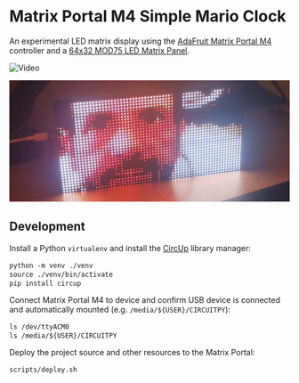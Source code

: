 # Matrix Portal M4 Simple Mario Clock

An experimental LED matrix display using the [AdaFruit Matrix Portal M4](https://www.adafruit.com/product/4745)
controller and a [64x32 MOD75 LED Matrix Panel](https://www.adafruit.com/product/2279).

![Video](./docs/images/led-matrix-mario-clock.gif)

![Photo](./docs/images/led-matrix-jms.png)

## Development

Install a Python `virtualenv` and install the [CircUp](https://github.com/adafruit/circup) library manager:

    python -m venv ./venv
    source ./venv/bin/activate
    pip install circup

Connect Matrix Portal M4 to device and confirm USB device is connected and
automatically mounted (e.g. `/media/${USER}/CIRCUITPY`):

    ls /dev/ttyACM0
    ls /media/${USER}/CIRCUITPY

Deploy the project source and other resources to the Matrix Portal:

    scripts/deploy.sh
